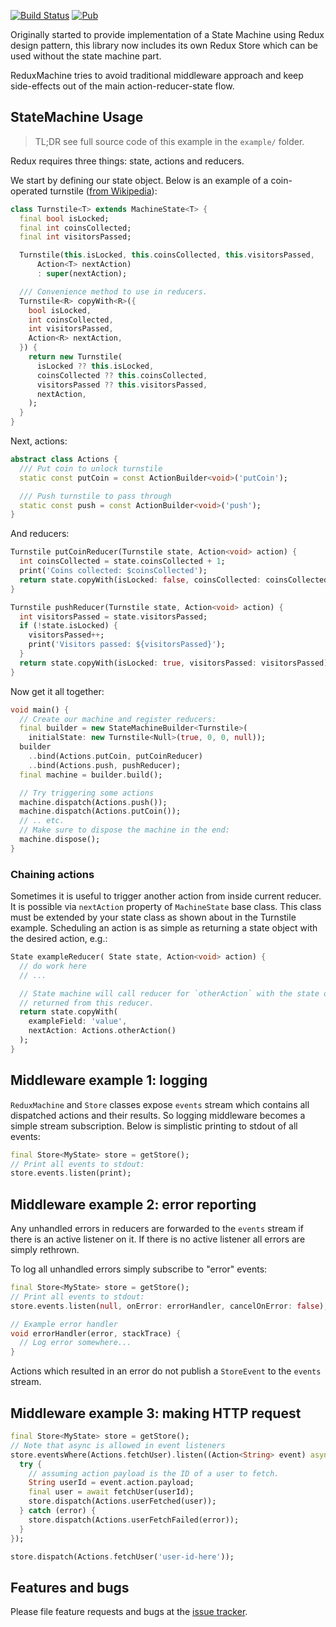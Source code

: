 [![Build Status](https://travis-ci.org/pulyaevskiy/redux-machine.svg?branch=master)](https://travis-ci.org/pulyaevskiy/redux-machine) [![Pub](https://img.shields.io/pub/v/redux_machine.svg)](https://pub.dartlang.org/packages/redux_machine)

Originally started to provide implementation of a State Machine using
Redux design pattern, this library now includes its own Redux Store
which can be used without the state machine part.

ReduxMachine tries to avoid traditional middleware approach and
keep side-effects out of the main action-reducer-state flow.

## StateMachine Usage

> TL;DR see full source code of this example in the `example/` folder.

Redux requires three things: state, actions and reducers.

We start by defining our state object. Below is an example of a coin-operated
turnstile ([from Wikipedia][turnstile]):

```dart
class Turnstile<T> extends MachineState<T> {
  final bool isLocked;
  final int coinsCollected;
  final int visitorsPassed;

  Turnstile(this.isLocked, this.coinsCollected, this.visitorsPassed,
      Action<T> nextAction)
      : super(nextAction);

  /// Convenience method to use in reducers.
  Turnstile<R> copyWith<R>({
    bool isLocked,
    int coinsCollected,
    int visitorsPassed,
    Action<R> nextAction,
  }) {
    return new Turnstile(
      isLocked ?? this.isLocked,
      coinsCollected ?? this.coinsCollected,
      visitorsPassed ?? this.visitorsPassed,
      nextAction,
    );
  }
}
```

Next, actions:

```dart
abstract class Actions {
  /// Put coin to unlock turnstile
  static const putCoin = const ActionBuilder<void>('putCoin');

  /// Push turnstile to pass through
  static const push = const ActionBuilder<void>('push');
}
```

And reducers:

```dart
Turnstile putCoinReducer(Turnstile state, Action<void> action) {
  int coinsCollected = state.coinsCollected + 1;
  print('Coins collected: $coinsCollected');
  return state.copyWith(isLocked: false, coinsCollected: coinsCollected);
}

Turnstile pushReducer(Turnstile state, Action<void> action) {
  int visitorsPassed = state.visitorsPassed;
  if (!state.isLocked) {
    visitorsPassed++;
    print('Visitors passed: ${visitorsPassed}');
  }
  return state.copyWith(isLocked: true, visitorsPassed: visitorsPassed);
}
```

Now get it all together:

```dart
void main() {
  // Create our machine and register reducers:
  final builder = new StateMachineBuilder<Turnstile>(
    initialState: new Turnstile<Null>(true, 0, 0, null));
  builder
    ..bind(Actions.putCoin, putCoinReducer)
    ..bind(Actions.push, pushReducer);
  final machine = builder.build();

  // Try triggering some actions
  machine.dispatch(Actions.push());
  machine.dispatch(Actions.putCoin());
  // .. etc.
  // Make sure to dispose the machine in the end:
  machine.dispose();
}
```

### Chaining actions

Sometimes it is useful to trigger another action from inside current reducer.
It is possible via `nextAction` property of `MachineState` base class. This
class must be extended by your state class as shown about in the Turnstile
example. Scheduling an action is as simple as returning a state object
with the desired action, e.g.:

```dart
State exampleReducer( State state, Action<void> action) {
  // do work here
  // ...

  // State machine will call reducer for `otherAction` with the state object 
  // returned from this reducer.
  return state.copyWith(
    exampleField: 'value',
    nextAction: Actions.otherAction()
  );
}
```

## Middleware example 1: logging

`ReduxMachine` and `Store` classes expose `events` stream which
contains all dispatched actions and their results. So logging middleware
becomes a simple stream subscription. Below is simplistic printing to stdout
of all events:

```dart
final Store<MyState> store = getStore();
// Print all events to stdout:
store.events.listen(print);
```

## Middleware example 2: error reporting

Any unhandled errors in reducers are forwarded to the `events` stream if there
is an active listener on it. If there is no active listener all errors are 
simply rethrown.

To log all unhandled errors simply subscribe to "error" events:

```dart
final Store<MyState> store = getStore();
// Print all events to stdout:
store.events.listen(null, onError: errorHandler, cancelOnError: false);

// Example error handler
void errorHandler(error, stackTrace) {
  // Log error somewhere...
}
```

Actions which resulted in an error do not publish a `StoreEvent` to the `events`
stream.

## Middleware example 3: making HTTP request

```dart
final Store<MyState> store = getStore();
// Note that async is allowed in event listeners
store.eventsWhere(Actions.fetchUser).listen((Action<String> event) async {
  try {
    // assuming action payload is the ID of a user to fetch.
    String userId = event.action.payload; 
    final user = await fetchUser(userId);
    store.dispatch(Actions.userFetched(user));
  } catch (error) {
    store.dispatch(Actions.userFetchFailed(error));
  }
});

store.dispatch(Actions.fetchUser('user-id-here'));
```

## Features and bugs

Please file feature requests and bugs at the [issue tracker][tracker].

[turnstile]: https://en.wikipedia.org/wiki/Finite-state_machine#Example:_coin-operated_turnstile
[tracker]: https://github.com/pulyaevskiy/redux-machine/issues
